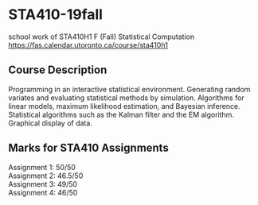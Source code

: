 # STA410-19fall
school work of STA410H1 F (Fall) Statistical Computation\
https://fas.calendar.utoronto.ca/course/sta410h1
## Course Description
Programming in an interactive statistical environment. Generating random variates and evaluating statistical methods by simulation. Algorithms for linear models, maximum likelihood estimation, and Bayesian inference. Statistical algorithms such as the Kalman filter and the EM algorithm. Graphical display of data.
## Marks for STA410 Assignments
Assignment 1: 50/50 \
Assignment 2: 46.5/50 \
Assignment 3: 49/50 \
Assignment 4: 46/50 
